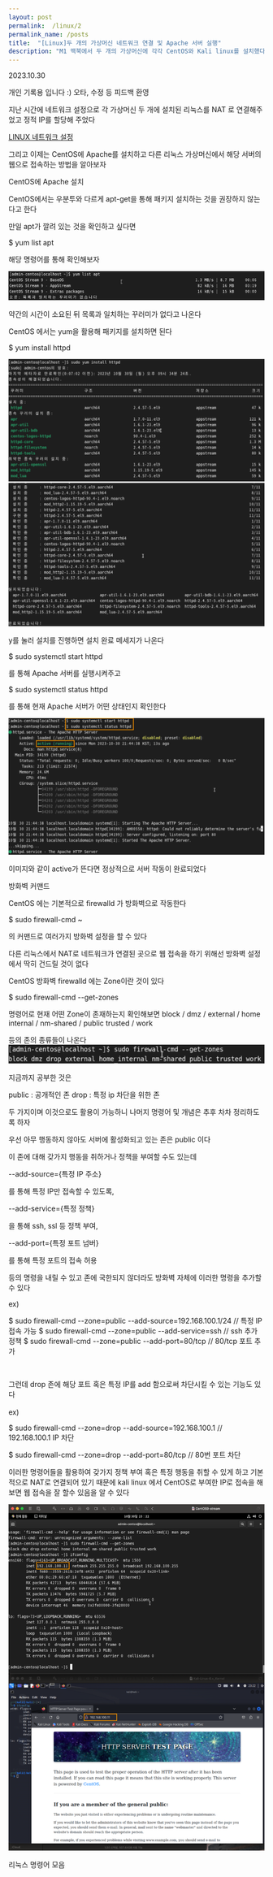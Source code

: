 ```yaml
---
layout: post
permalink:  /linux/2
permalink_name: /posts
title:  "[Linux]두 개의 가상머신 네트워크 연결 및 Apache 서버 실행" 
description: "M1 맥북에서 두 개의 가상머신에 각각 CentOS와 Kali linux를 설치했다. CentOS에서 Apache 설치를 하고 서버 구동을 확인하고 다른 리눅스 가상머신 Kali linux에서 CentOS Server로 접속이 가능한지 시험해보자. 모든 준비를 마치고 해킹해보면서 리눅스에 대한 친밀감을 높이고자 한다."
---
```

<p class="date">2023.10.30</p>

<p class="caution">개인 기록용 입니다 :)
오타, 수정 등 피드백 환영</p>

<p style="text-align:center;">

지난 시간에 네트워크 설정으로
각 가상머신 두 개에 설치된 리눅스를
NAT 로 연결해주었고
정적 IP를 할당해 주었다

<a href="https://dafef.github.io/linux/1">LINUX 네트워크 설정</a>

그리고 이제는 CentOS에 Apache를 설치하고
다른 리눅스 가상머신에서 
해당 서버의 웹으로 접속하는 방법을 알아보자



<span class="mini-title">CentOS에 Apache 설치</span>

CentOS에서는 우분투와 다르게
apt-get을 통해 패키지 설치하는 것을
권장하지 않는다고 한다

만일 apt가 깔려 있는 것을 확인하고 싶다면

<span class="codes">$ yum list apt</span>

해당 명령어를 통해 확인해보자

<img class="image" src="/contents/imgs/linux_2/1.png">

약간의 시간이 소요된 뒤
목록과 일치하는 꾸러미가 없다고 나온다

CentOS 에서는 yum을 활용해
패키지를 설치하면 된다

<span class="codes">$ yum install httpd</span>

<img class="image" src="/contents/imgs/linux_2/2.png" onclick="showFrame(this.src)">
<img class="image" src="/contents/imgs/linux_2/3.png" onclick="showFrame(this.src)">

y를 눌러 설치를 진행하면
설치 완료 메세지가 나온다


<span class="codes">$ sudo systemctl start httpd</span>

를 통해 Apache 서버를 실행시켜주고

<span class="codes">$ sudo systemctl status httpd</span>

를 통해 현재 Apache 서버가 어떤 상태인지 확인한다



<img class="image" src="/contents/imgs/linux_2/4.png" onclick="showFrame(this.src)">

이미지와 같이 active가 뜬다면
정상적으로 서버 작동이 완료되었다



<span class="mini-title">방화벽 커맨드</span>

CentOS 에는 기본적으로 firewalld 가 방화벽으로 작동한다

<span class="codes">$ sudo firewall-cmd ~</span>

의 커맨드로 여러가지 방화벽 설정을 할 수 있다


다른 리눅스에서 NAT로 네트워크가 연결된 곳으로
웹 접속을 하기 위해선
방화벽 설정에서 딱히 건드릴 것이 없다

CentOS 방화벽 firewalld 에는 Zone이란 것이 있다

<span class="codes">$ sudo firewall-cmd --get-zones</span>

명령어로 현재 어떤 Zone이 존재하는지 확인해보면
block / dmz / external / home
internal / nm-shared / public
trusted / work

등의 존의 종류들이 나온다
<img class="image" src="/contents/imgs/linux_2/5.png" onclick="showFrame(this.src)">

지금까지 공부한 것은

public : 공개적인 존
drop : 특정 ip 차단을 위한 존

두 가지이며 이것으로도 활용이 가능하니
나머지 명령어 및 개념은 추후 차차 정리하도록 하자

우선 아무 행동하지 않아도
서버에 활성화되고 있는 존은 public 이다

이 존에 대해 갖가지 행동을 취하거나
정책을 부여할 수도 있는데

--add-source={특정 IP 주소}

를 통해 특정 IP만 접속할 수 있도록,

--add-service={특정 정책}

을 통해 ssh, ssl 등 정책 부여,

--add-port={특정 포트 넘버}

를 통해 특정 포트의 접속 허용

등의 명령을 내릴 수 있고
존에 국한되지 않더라도
방화벽 자체에 이러한 명령을 추가할 수 있다

ex)
<p class="codes">$ sudo firewall-cmd --zone=public --add-source=192.168.100.1/24        <span class="comment">// 특정 IP 접속 가능</span>
$ sudo firewall-cmd --zone=public --add-service=ssh     <span class="comment">// ssh 추가 정책</span>
$ sudo firewall-cmd --zone=public --add-port=80/tcp     <span class="comment">// 80/tcp 포트 추가</span></p><br>

그런데 drop 존에 해당 포트 혹은 특정 IP를 add 함으로써
차단시킬 수 있는 기능도 있다<br>
<br>
ex)
<p class="codes">$ sudo firewall-cmd --zone=drop --add-source=192.168.100.1     <span class="comment">// 192.168.100.1 IP 차단</span></p>

<p class="codes">$ sudo firewall-cmd --zone=drop --add-port=80/tcp      <span class="comment">// 80번 포트 차단</span></p>
</p>

<p style="text-align:center;">


이러한 명령어들을 활용하여 갖가지 정책 부여
혹은 특정 행동을 취할 수 있게 하고
기본적으로 NAT로 연결되어 있기 때문에
kali linux 에서 CentOS로 부여한 IP로 접속을 해보면
웹 접속을 잘 할수 있음을 알 수 있다

<img class="image" src="/contents/imgs/linux_2/6.png" onclick="showFrame(this.src)">


<span class="mini-title">리눅스 명령어 모음</span>

<script src="https://gist.github.com/dasfef/8ed6a968063aabc6de5538fe4ad8c8e0.js"></script>
